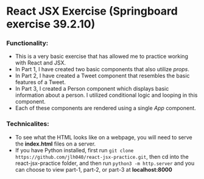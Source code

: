 # React JSX Exercise (Springboard exercise 39.2.10)

### Functionality:

- This is a very basic exercise that has allowed me to practice working with React and JSX.
- In Part 1, I have created two basic components that also utilize *props*.
- In Part 2, I have created a Tweet component that resembles the basic features of a Tweet.
- In Part 3, I created a Person component which displays basic information about a person. I utilized conditional logic and looping in this component.
- Each of these components are rendered using a single *App* component.

### Technicalites:

- To see what the HTML looks like on a webpage, you will need to serve the **index.html** files on a server.
- If you have Python installed, first run `git clone https://github.com/jlh040/react-jsx-practice.git`, then cd into the react-jsx-practice folder, and then run `python3 -m http.server` and you can choose to view part-1, part-2, or part-3 at **localhost:8000**